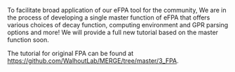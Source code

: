 To facilitate broad application of our eFPA tool for the community, We are in the process of developing a single master function of eFPA that offers various choices of decay function, computing environment and GPR parsing options and more! We will provide a full new tutorial based on the master function soon.

The tutorial for original FPA can be found at https://github.com/WalhoutLab/MERGE/tree/master/3_FPA.
